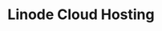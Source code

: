 ---
description: A special offer for all Linux Unplugged Podcast listeners and new Linode
  customers, visit linode.com/unplugged, and receive $100 towards your new account.
link: https://linode.com/unplugged
shortname: linode.com-lup
title: Linode Cloud Hosting
---
